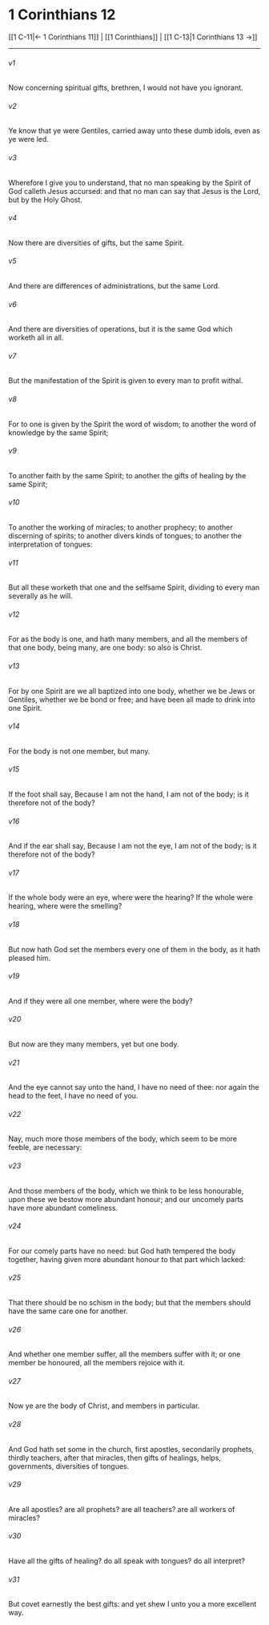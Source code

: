 # 1 Corinthians 12

[[1 C-11|← 1 Corinthians 11]] | [[1 Corinthians]] | [[1 C-13|1 Corinthians 13 →]]
***

###### v1
Now concerning spiritual gifts, brethren, I would not have you ignorant.
###### v2
Ye know that ye were Gentiles, carried away unto these dumb idols, even as ye were led.
###### v3
Wherefore I give you to understand, that no man speaking by the Spirit of God calleth Jesus accursed: and that no man can say that Jesus is the Lord, but by the Holy Ghost.
###### v4
Now there are diversities of gifts, but the same Spirit.
###### v5
And there are differences of administrations, but the same Lord.
###### v6
And there are diversities of operations, but it is the same God which worketh all in all.
###### v7
But the manifestation of the Spirit is given to every man to profit withal.
###### v8
For to one is given by the Spirit the word of wisdom; to another the word of knowledge by the same Spirit;
###### v9
To another faith by the same Spirit; to another the gifts of healing by the same Spirit;
###### v10
To another the working of miracles; to another prophecy; to another discerning of spirits; to another divers kinds of tongues; to another the interpretation of tongues:
###### v11
But all these worketh that one and the selfsame Spirit, dividing to every man severally as he will.
###### v12
For as the body is one, and hath many members, and all the members of that one body, being many, are one body: so also is Christ.
###### v13
For by one Spirit are we all baptized into one body, whether we be Jews or Gentiles, whether we be bond or free; and have been all made to drink into one Spirit.
###### v14
For the body is not one member, but many.
###### v15
If the foot shall say, Because I am not the hand, I am not of the body; is it therefore not of the body?
###### v16
And if the ear shall say, Because I am not the eye, I am not of the body; is it therefore not of the body?
###### v17
If the whole body were an eye, where were the hearing? If the whole were hearing, where were the smelling?
###### v18
But now hath God set the members every one of them in the body, as it hath pleased him.
###### v19
And if they were all one member, where were the body?
###### v20
But now are they many members, yet but one body.
###### v21
And the eye cannot say unto the hand, I have no need of thee: nor again the head to the feet, I have no need of you.
###### v22
Nay, much more those members of the body, which seem to be more feeble, are necessary:
###### v23
And those members of the body, which we think to be less honourable, upon these we bestow more abundant honour; and our uncomely parts have more abundant comeliness.
###### v24
For our comely parts have no need: but God hath tempered the body together, having given more abundant honour to that part which lacked:
###### v25
That there should be no schism in the body; but that the members should have the same care one for another.
###### v26
And whether one member suffer, all the members suffer with it; or one member be honoured, all the members rejoice with it.
###### v27
Now ye are the body of Christ, and members in particular.
###### v28
And God hath set some in the church, first apostles, secondarily prophets, thirdly teachers, after that miracles, then gifts of healings, helps, governments, diversities of tongues.
###### v29
Are all apostles? are all prophets? are all teachers? are all workers of miracles?
###### v30
Have all the gifts of healing? do all speak with tongues? do all interpret?
###### v31
But covet earnestly the best gifts: and yet shew I unto you a more excellent way. 
